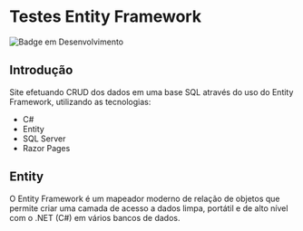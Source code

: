 # Testes Entity Framework

![Badge em Desenvolvimento](https://img.shields.io/static/v1?label=STATUS&message=FINALIZADO&color=GREEN&style=for-the-badge)

## Introdução
Site efetuando CRUD dos dados em uma base SQL através do uso do Entity Framework, utilizando as tecnologias:

* C#
* Entity
* SQL Server
* Razor Pages

## Entity
O Entity Framework é um mapeador moderno de relação de objetos que permite criar uma camada de acesso a dados limpa, portátil e de alto nível com o .NET (C#) em vários bancos de dados. 